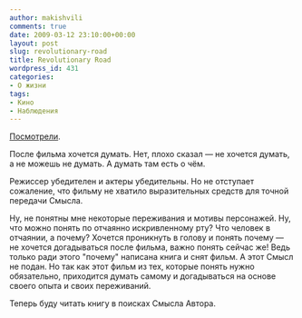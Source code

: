```yaml
---
author: makishvili
comments: true
date: 2009-03-12 23:10:00+00:00
layout: post
slug: revolutionary-road
title: Revolutionary Road
wordpress_id: 431
categories:
- О жизни
tags:
- Кино
- Наблюдения
---
```


[Посмотрели](http://www.film.ru/afisha/movie.asp?code=REVRD).

После фильма хочется думать. Нет, плохо сказал —  не хочется думать, а не можешь не думать.
А думать там есть о чём.

Режиссер убедителен и актеры убедительны.
Но не отступает сожаление, что фильму не хватило выразительных средств для точной передачи Смысла.

Ну, не понятны мне некоторые переживания и мотивы персонажей.
Ну, что можно понять по отчаянно искривленному рту? Что человек в отчаянии, а почему? Хочется проникнуть в голову и понять почему — не хочется догадываться после фильма, важно понять сейчас же! Ведь только ради этого "почему" написана книга и снят фильм. А этот Смысл не подан. Но так как этот фильм из тех, которые понять нужно обязательно, приходится думать самому и догадываться на основе своего опыта и своих переживаний.

Теперь буду читать книгу в поисках Смысла Автора.
